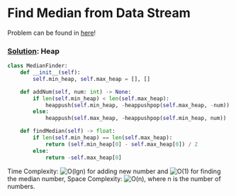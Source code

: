 # Find Median from Data Stream

Problem can be found in [here](https://leetcode.com/problems/find-median-from-data-stream)!

### [Solution](/Heap/295-FindMedianfromDataStream/solution.py): Heap

```python
class MedianFinder:
    def __init__(self):
        self.min_heap, self.max_heap = [], []

    def addNum(self, num: int) -> None:
        if len(self.min_heap) < len(self.max_heap):
            heappush(self.min_heap, -heappushpop(self.max_heap, -num))
        else:
            heappush(self.max_heap, -heappushpop(self.min_heap, num))

    def findMedian(self) -> float:
        if len(self.min_heap) == len(self.max_heap):
            return (self.min_heap[0] - self.max_heap[0]) / 2
        else:
            return -self.max_heap[0]

```

Time Complexity: ![O(lgn)](<https://latex.codecogs.com/svg.image?\inline&space;O(logn)>) for adding new number and ![O(1)](<https://latex.codecogs.com/svg.image?\inline&space;O(1)>) for finding the median number, Space Complexity: ![O(n)](<https://latex.codecogs.com/svg.image?\inline&space;O(n)>), where n is the number of numbers.
